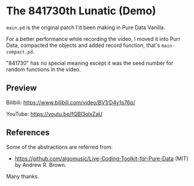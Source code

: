 # The 841730th Lunatic (Demo)

`main.pd` is the original patch I'd been making in Pure Data Vanilla.

For a better performance while recording the video, I moved it into Purr Data, compacted the objects and added record function, that's `main-compact.pd`.

"841730" has no special meaning except it was the seed number for random functions in the video.

## Preview

Bilibili: https://www.bilibili.com/video/BV1rD4y1s76q/

YouTube: https://youtu.be/fQBl3olxZaU

## References

Some of the abstractions are referred from:

- https://github.com/algomusic/Live-Coding-Toolkit-for-Pure-Data (MIT) by Andrew R. Brown.


Many thanks.